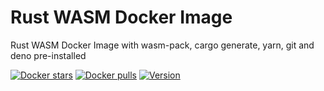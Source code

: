 # Rust WASM Docker Image

Rust WASM Docker Image with wasm-pack, cargo generate, yarn, git and deno pre-installed

[![Docker stars](https://img.shields.io/docker/stars/sakadream/rust-wasm)](https://hub.docker.com/r/sakadream/rust-wasm)
[![Docker pulls](https://img.shields.io/docker/pulls/sakadream/rust-wasm)](https://hub.docker.com/r/sakadream/rust-wasm)
[![Version](https://images.microbadger.com/badges/version/sakadream/rust-wasm.svg)](https://hub.docker.com/r/sakadream/rust-wasm)
